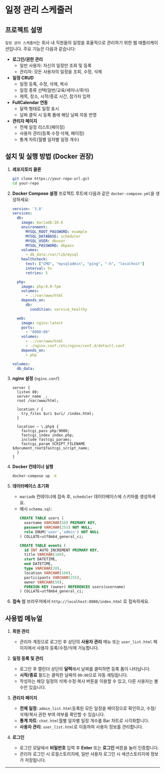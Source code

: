 # 일정 관리 스케줄러

## 프로젝트 설명

`일정 관리 스케줄러`는 회사 내 직원들의 일정을 효율적으로 관리하기 위한 웹 애플리케이션입니다. 주요 기능은 다음과 같습니다:

- **로그인/권한 관리**
  - 일반 사용자: 자신의 일정만 조회 및 등록
  - 관리자: 모든 사용자의 일정을 조회, 수정, 삭제
- **일정 CRUD**
  - 일정 등록, 수정, 삭제, 복사
  - 일정 종류 선택(일반/교육/세미나/회식)
  - 제목, 장소, 시작/종료 시간, 참가자 입력
- **FullCalendar 연동**
  - 달력 형태로 일정 표시
  - 날짜 클릭 시 등록 폼에 해당 날짜 자동 반영
- **관리자 페이지**
  - 전체 일정 리스트(페이징)
  - 사용자 관리(등록·수정·삭제, 페이징)
  - 통계 차트(월별 일자별 일정 개수)


## 설치 및 실행 방법 (Docker 권장)

1. **레포지토리 클론**
   ```bash
   git clone https://your-repo-url.git
   cd your-repo
   ```

2. **Docker Compose 설정**
   프로젝트 루트에 다음과 같은 `docker-compose.yml`을 생성하세요:
   ```yaml
   version: '3.8'
   services:
     db:
       image: mariadb:10.6
       environment:
         MYSQL_ROOT_PASSWORD: example
         MYSQL_DATABASE: scheduler
         MYSQL_USER: dbuser
         MYSQL_PASSWORD: dbpass
       volumes:
         - db_data:/var/lib/mysql
       healthcheck:
         test: ["CMD", "mysqladmin", "ping", "-h", "localhost"]
         interval: 5s
         retries: 5

     php:
       image: php:8.0-fpm
       volumes:
         - .:/var/www/html
       depends_on:
         db:
           condition: service_healthy

     web:
       image: nginx:latest
       ports:
         - "8080:80"
       volumes:
         - .:/var/www/html
         - ./nginx.conf:/etc/nginx/conf.d/default.conf
       depends_on:
         - php

   volumes:
     db_data:
   ```

3. **nginx 설정** (`nginx.conf`)
   ```nginx
   server {
     listen 80;
     server_name _;
     root /var/www/html;

     location / {
       try_files $uri $uri/ /index.html;
     }

     location ~ \.php$ {
       fastcgi_pass php:9000;
       fastcgi_index index.php;
       include fastcgi_params;
       fastcgi_param SCRIPT_FILENAME $document_root$fastcgi_script_name;
     }
   }
   ```

4. **Docker 컨테이너 실행**
   ```bash
   docker-compose up -d
   ```

5. **데이터베이스 초기화**
   - `mariadb` 컨테이너에 접속 후, `scheduler` 데이터베이스에 스키마를 생성하세요.
   - 예시 `schema.sql`:
     ```sql
     CREATE TABLE users (
       username VARCHAR(50) PRIMARY KEY,
       password VARCHAR(255) NOT NULL,
       role ENUM('user','admin') NOT NULL
     ) COLLATE=utf8mb4_general_ci;

     CREATE TABLE events (
       id INT AUTO_INCREMENT PRIMARY KEY,
       title VARCHAR(100),
       start DATETIME,
       end DATETIME,
       type VARCHAR(20),
       location VARCHAR(100),
       participants VARCHAR(255),
       owner VARCHAR(50),
       FOREIGN KEY (owner) REFERENCES users(username)
     ) COLLATE=utf8mb4_general_ci;
     ```

6. **접속**
   웹 브라우저에서 `http://localhost:8080/index.html` 로 접속하세요.


## 사용법 메뉴얼

1. **회원 관리**
   - 관리자 계정으로 로그인 후 상단의 **사용자 관리** 메뉴 또는 `user_list.html` 페이지에서 사용자 등록/수정/삭제 가능합니다.

2. **일정 등록 및 관리**
   - 로그인 후 캘린더 상단의 **달력**에서 날짜를 클릭하면 등록 폼이 나타납니다.
   - **시작/종료** 필드는 클릭한 날짜의 `00:00`으로 자동 세팅됩니다.
   - 작성자는 해당 일정의 삭제·수정·복사 버튼을 이용할 수 있고, 다른 사용자는 볼 수만 있습니다.

3. **관리자 페이지** 
   - **전체 일정**: `admin_list.html`등록된 모든 일정을 페이징으로 확인하고, 수정/삭제/복사 권한 부여 여부를 확인할 수 있습니다.
   - **통계 차트**: `chat.html`월별 일자별 일정 개수를 Bar 차트로 시각화합니다.
   - **사용자 관리**: `user_list.html`로 이동하여 사용자 정보를 관리합니다.

4. **로그인**
   - 로그인 모달에서 **비밀번호** 입력 후 **Enter** 또는 **로그인** 버튼을 눌러 인증합니다.
   - 관리자 로그인 시 로컬스토리지에, 일반 사용자 로그인 시 세션스토리지에 정보가 저장됩니다.

---

